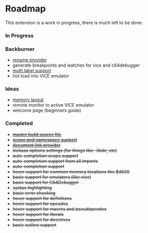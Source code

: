 # Roadmap

This extension is a work in progress, there is much left to be done.

### In Progress

### Backburner
* [rename provider](https://code.visualstudio.com/api/references/vscode-api#languages.registerRenameProvider)
* generate breakpoints and watches for vice and c64debugger
* [multi label support](http://www.theweb.dk/KickAssembler/webhelp/content/ch03s04.html)
* hot load into VICE emulator

### Ideas
* [memory layout](https://kickassmemoryview.insoft.se/)
* remote monitor to active VICE emulator
* welcome page (beginners guide)

### Completed
* ~~[master build source file](https://gitlab.com/retro-coder/commodore/kick-assembler-vscode-ext/issues/35)~~
* ~~[scope and namespace support](http://www.theweb.dk/KickAssembler/webhelp/content/cpt_Namespaces.html)~~
* ~~[document link provider](https://code.visualstudio.com/api/references/vscode-api#languages.registerDocumentLinkProvider)~~
* ~~kickass options settings (for things like -libdir, etc)~~
* ~~auto-completion scope support~~
* ~~auto-completion support from all imports~~
* ~~auto-completion support~~
* ~~hover support for common memory locations like $d020~~
* ~~basic support for emulators (like vice)~~
* ~~basic support for C64Debugger~~
* ~~syntax highlighting~~
* ~~basic error checking~~
* ~~hover support for definitions~~
* ~~hover support for opcodes~~
* ~~hover support for macros and pseudopcodes~~
* ~~hover support for literals~~
* ~~hover support for directives~~
* ~~basic outline support~~